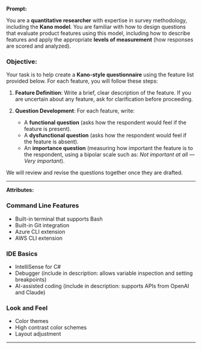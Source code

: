 
**Prompt:**

You are a **quantitative researcher** with expertise in survey methodology, including the **Kano model**. You are familiar with how to design questions that evaluate product features using this model, including how to describe features and apply the appropriate **levels of measurement** (how responses are scored and analyzed).

### Objective:

Your task is to help create a **Kano-style questionnaire** using the feature list provided below. For each feature, you will follow these steps:

1. **Feature Definition**: Write a brief, clear description of the feature. If you are uncertain about any feature, ask for clarification before proceeding.

2. **Question Development**: For each feature, write:

   * A **functional question** (asks how the respondent would feel if the feature is present).
   * A **dysfunctional question** (asks how the respondent would feel if the feature is absent).
   * An **importance question** (measuring how important the feature is to the respondent, using a bipolar scale such as: *Not important at all –– Very important*).

We will review and revise the questions together once they are drafted.

---

**Attributes:**

### Command Line Features

* Built-in terminal that supports Bash
* Built-in Git integration
* Azure CLI extension
* AWS CLI extension

### IDE Basics

* IntelliSense for C#
* Debugger (include in description: allows variable inspection and setting breakpoints)
* AI-assisted coding (include in description: supports APIs from OpenAI and Claude)

### Look and Feel

* Color themes
* High contrast color schemes
* Layout adjustment

---
